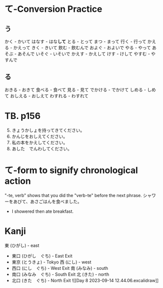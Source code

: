 # て-Conversion Practice
## う
かく - かいて
はなす - はな**して**
とる - とって
まつ - まって
行く - 行って
かえる - かえって
きく - きいて
飲む - 飲むんで
およぐ - およいで
やる - やって
あそぶ - あそんで
いそぐ - いそいで
かえす - かえして
けす - けして
やすむ - やすんで

## る
おきる - おきて
食べる - 食べて
見る - 見て
でかける - でかけて
しめる - しめて
おしえる - おしえて
わすれる - わすれて

# TB. p156
5. きょうかしょを持ってきてください。
6. かんじをおしえてください。
7. 私の本をかえしてください。
10. あした　でんわしてください。

# て-form to signify chronological action
"-te, verb" shows that you did the "verb-te" before the next phrase.
シャワーをあびて、あさごはんを食べました。
- I showered then ate breakfast.

# Kanji
東 (ひがし) - east
- 東口 (ひがし　ぐち) - East Exit
- 東京 (とうきょ) - Tokyo
西 (にし) - west
- 西口 (にし　ぐち) - West Exit
南 (みなみ) - south
- 南口 (みなみ　ぐち) - South Exit
北 (きた) - north
- 北口 (きた　ぐち) - North Exit
![[Day 8 2023-09-14 12.44.06.excalidraw]]
